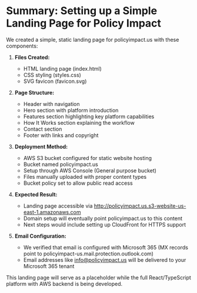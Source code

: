# Summary: Setting up a Simple Landing Page for Policy Impact

We created a simple, static landing page for policyimpact.us with these components:

1. **Files Created:**
   - HTML landing page (index.html)
   - CSS styling (styles.css)
   - SVG favicon (favicon.svg)

2. **Page Structure:**
   - Header with navigation
   - Hero section with platform introduction
   - Features section highlighting key platform capabilities
   - How It Works section explaining the workflow
   - Contact section
   - Footer with links and copyright

3. **Deployment Method:**
   - AWS S3 bucket configured for static website hosting
   - Bucket named policyimpact.us
   - Setup through AWS Console (General purpose bucket)
   - Files manually uploaded with proper content types
   - Bucket policy set to allow public read access

4. **Expected Result:**
   - Landing page accessible via http://policyimpact.us.s3-website-us-east-1.amazonaws.com
   - Domain setup will eventually point policyimpact.us to this content
   - Next steps would include setting up CloudFront for HTTPS support

5. **Email Configuration:**
   - We verified that email is configured with Microsoft 365 (MX records point to policyimpact-us.mail.protection.outlook.com)
   - Email addresses like info@policyimpact.us will be delivered to your Microsoft 365 tenant

This landing page will serve as a placeholder while the full React/TypeScript platform with AWS backend is being developed.